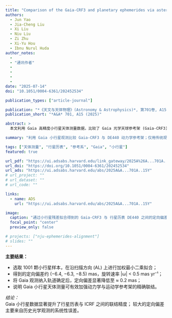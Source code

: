 ```yaml
---
title: "Comparison of the Gaia-CRF3 and planetary ephemerides via asteroid observations"
authors:
  - Jun Yao
  - Jia-Cheng Liu
  - Xi Liu
  - Niu Liu
  - Zi Zhu
  - Xi-Yu Hou
  - Ibnu Nurul Huda
author_notes:
  - 
  - "通讯作者"
  - 
  - 
  - 
  - 
date: "2025-07-14"
doi: "10.1051/0004-6361/202452534"

publication_types: ["article-journal"]

publication: "*《天文与天体物理》(Astronomy & Astrophysics)*, 第701卷, A15 (2025)"
publication_short: "*A&A* 701, A15 (2025)"

abstract: >
  本文利用 Gaia 高精度小行星天体测量数据，比较了 Gaia 光学天球参考架 (Gaia-CRF3)与由 JPL 行星历表定义的动力学参考架之间的定向差异。基于 1001 颗高质量观测小行星的样本，沿扫描方向（AL）的残差拟合结果显示，在赤道坐标系中存在约 10 mas 的定向偏差，各分量旋转速率低于 0.5 mas yr⁻¹。通过迭代拟合与不同样本检验验证了结果的稳健性。当将 Gaia 观测纳入轨道确定后，定向偏差降至约 0.2 mas，表明历史小行星光学观测及其参考星表系统性误差是造成较大偏差的主要原因。

summary: "利用 Gaia 小行星观测比较 Gaia-CRF3 与 DE440 动力学参考架；仅用传统观测时偏差约 10 mas，加入 Gaia 数据后降至 0.2 mas。"

tags: ["天体测量", "行星历表", "参考系", "Gaia", "小行星"]
featured: true

url_pdf: "https://ui.adsabs.harvard.edu/link_gateway/2025A%26A...701A..15Y/PUB_PDF"
url_doi: "https://doi.org/10.1051/0004-6361/202452534"
url_ads: "https://ui.adsabs.harvard.edu/abs/2025A&A...701A..15Y"
# url_project: ""
# url_dataset: ""
# url_code: ""

links:
  - name: ADS
    url: "https://ui.adsabs.harvard.edu/abs/2025A&A...701A..15Y"

image:
  caption: "通过小行星残差拟合得到的 Gaia-CRF3 与 行星历表 DE440 之间的定向偏差（约 10 mas）。"
  focal_point: "center"
  preview_only: false

# projects: ["nju-ephemerides-alignment"]
# slides: ""
---
```


**主要结果：**

- 选取 1001 颗小行星样本，在沿扫描方向 (AL) 上进行加权最小二乘拟合；  
- 得到的定向偏差约 (−6.4, −6.3, −8.5) mas，旋转速率 |ω| < 0.5 mas yr⁻¹；  
- 将 Gaia 观测纳入轨道确定后，定向偏差显著降低至 ≈ 0.2 mas；  
- 说明 Gaia 小行星天体测量可有效加强动力学与运动学参考架的精确联结。  

*结论：*  
Gaia 小行星数据显著提升了行星历表与 ICRF 之间的联结精度；
较大的定向偏差主要来自历史光学观测的系统性误差。
